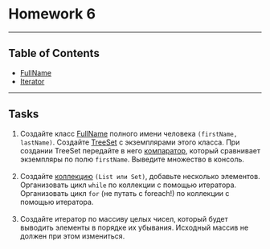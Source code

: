 # Homework 6

---
## Table of Contents 
* [FullName](./src/namesTree)
* [Iterator](./src/iterators/MainIterator.java)
---
## Tasks
1. Создайте класс [FullName](./src/namesTree/names/FullName.java)
полного имени человека `(firstName, lastName)`. Создайте 
[TreeSet](./src/namesTree/MainNames.java) с
экземплярами этого класса. При создании TreeSet передайте в него 
[компаратор](./src/namesTree/names/FullNameCompare.java),
который сравнивает экземпляры по полю `firstName`. Выведите множество в консоль.
<br><br>
2. Создайте [коллекцию](./src/iterators/MainIterator.java)
 `(List или Set)`, добавьте несколько элементов.
Организовать цикл `while` по коллекции с помощью итератора.
Организовать цикл `for` (не путать с foreach!) по коллекции с помощью итератора.
<br><br>
3. Создайте итератор по массиву целых чисел, который будет выводить элементы 
в порядке их убывания. Исходный массив не должен при этом измениться.